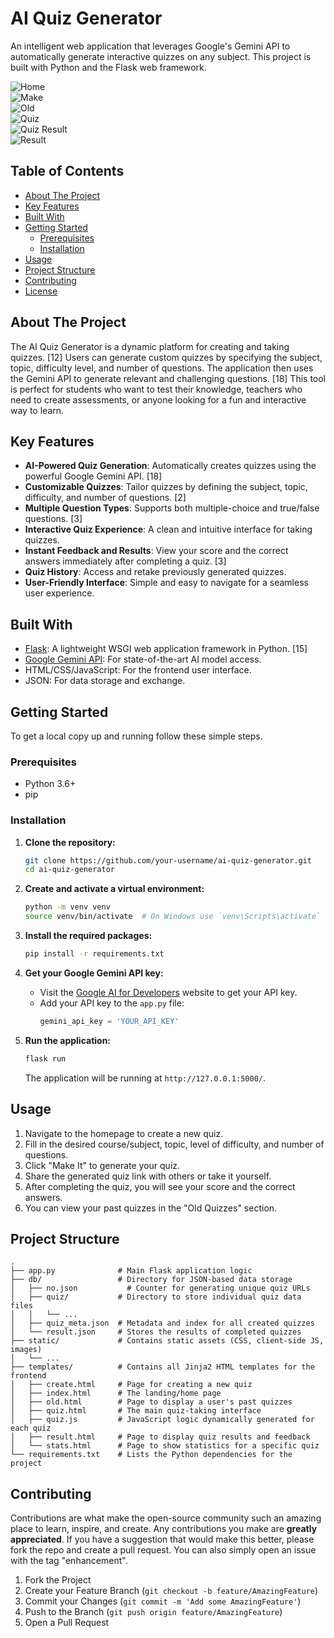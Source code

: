 
# AI Quiz Generator

An intelligent web application that leverages Google's Gemini API to automatically generate interactive quizzes on any subject. This project is built with Python and the Flask web framework.

![Home](images/home.png)    
![Make](images/make.png)  
![Old](images/Screenshot1.png)  
![Quiz](images/Screenshot2.png)  
![Quiz Result](images/Screenshot8.png)  
![Result](images/Screenshot4.png)  



## Table of Contents

- [About The Project](#about-the-project)
- [Key Features](#key-features)
- [Built With](#built-with)
- [Getting Started](#getting-started)
  - [Prerequisites](#prerequisites)
  - [Installation](#installation)
- [Usage](#usage)
- [Project Structure](#project-structure)
- [Contributing](#contributing)
- [License](#license)

## About The Project

The AI Quiz Generator is a dynamic platform for creating and taking quizzes. [12] Users can generate custom quizzes by specifying the subject, topic, difficulty level, and number of questions. The application then uses the Gemini API to generate relevant and challenging questions. [18] This tool is perfect for students who want to test their knowledge, teachers who need to create assessments, or anyone looking for a fun and interactive way to learn.

## Key Features

*   **AI-Powered Quiz Generation**: Automatically creates quizzes using the powerful Google Gemini API. [18]
*   **Customizable Quizzes**: Tailor quizzes by defining the subject, topic, difficulty, and number of questions. [2]
*   **Multiple Question Types**: Supports both multiple-choice and true/false questions. [3]
*   **Interactive Quiz Experience**: A clean and intuitive interface for taking quizzes.
*   **Instant Feedback and Results**: View your score and the correct answers immediately after completing a quiz. [3]
*   **Quiz History**: Access and retake previously generated quizzes.
*   **User-Friendly Interface**: Simple and easy to navigate for a seamless user experience.

## Built With

*   [Flask](https://flask.palletsprojects.com/): A lightweight WSGI web application framework in Python. [15]
*   [Google Gemini API](https://ai.google.dev/): For state-of-the-art AI model access.
*   HTML/CSS/JavaScript: For the frontend user interface.
*   JSON: For data storage and exchange.

## Getting Started

To get a local copy up and running follow these simple steps.

### Prerequisites

*   Python 3.6+
*   pip

### Installation

1.  **Clone the repository:**
    ```sh
    git clone https://github.com/your-username/ai-quiz-generator.git
    cd ai-quiz-generator
    ```

2.  **Create and activate a virtual environment:**
    ```sh
    python -m venv venv
    source venv/bin/activate  # On Windows use `venv\Scripts\activate`
    ```

3.  **Install the required packages:**
    ```sh
    pip install -r requirements.txt
    ```

4.  **Get your Google Gemini API key:**
    *   Visit the [Google AI for Developers](https://ai.google.dev/) website to get your API key.
    *   Add your API key to the `app.py` file:
        ```python
        gemini_api_key = 'YOUR_API_KEY'
        ```

5.  **Run the application:**
    ```sh
    flask run
    ```
    The application will be running at `http://127.0.0.1:5000/`.

## Usage

1.  Navigate to the homepage to create a new quiz.
2.  Fill in the desired course/subject, topic, level of difficulty, and number of questions.
3.  Click "Make It" to generate your quiz.
4.  Share the generated quiz link with others or take it yourself.
5.  After completing the quiz, you will see your score and the correct answers.
6.  You can view your past quizzes in the "Old Quizzes" section.

## Project Structure

```
.
├── app.py              # Main Flask application logic
├── db/                 # Directory for JSON-based data storage
│   ├── no.json           # Counter for generating unique quiz URLs
│   ├── quiz/           # Directory to store individual quiz data files
│   │   └── ...
│   ├── quiz_meta.json  # Metadata and index for all created quizzes
│   └── result.json     # Stores the results of completed quizzes
├── static/             # Contains static assets (CSS, client-side JS, images)
│   └── ...
├── templates/          # Contains all Jinja2 HTML templates for the frontend
│   ├── create.html     # Page for creating a new quiz
│   ├── index.html      # The landing/home page
│   ├── old.html        # Page to display a user's past quizzes
│   ├── quiz.html       # The main quiz-taking interface
│   ├── quiz.js         # JavaScript logic dynamically generated for each quiz
│   ├── result.html     # Page to display quiz results and feedback
│   └── stats.html      # Page to show statistics for a specific quiz
└── requirements.txt    # Lists the Python dependencies for the project
```
## Contributing
Contributions are what make the open-source community such an amazing place to learn, inspire, and create. Any contributions you make are **greatly appreciated**.
If you have a suggestion that would make this better, please fork the repo and create a pull request. You can also simply open an issue with the tag "enhancement".
1.  Fork the Project
2.  Create your Feature Branch (`git checkout -b feature/AmazingFeature`)
3.  Commit your Changes (`git commit -m 'Add some AmazingFeature'`)
4.  Push to the Branch (`git push origin feature/AmazingFeature`)
5.  Open a Pull Request

